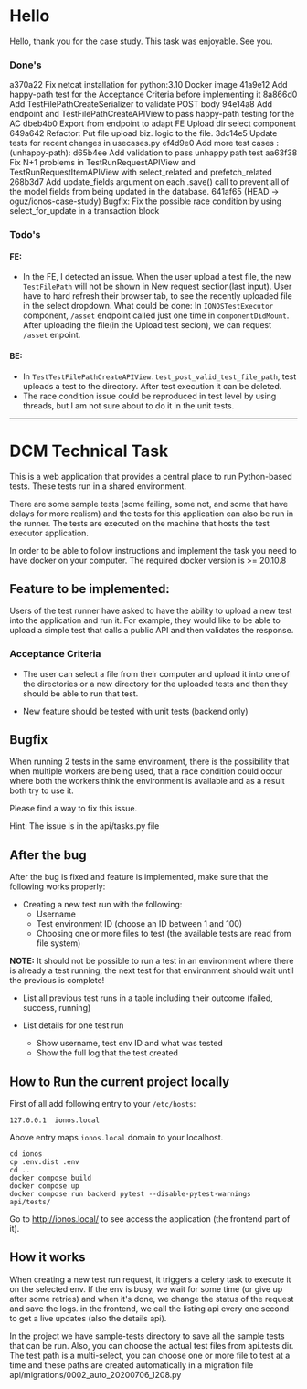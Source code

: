 # Hello

Hello, thank you for the case study. This task was enjoyable. See you.

### Done's

a370a22 Fix netcat installation for python:3.10 Docker image
41a9e12 Add happy-path test for the Acceptance Criteria before implementing it
8a866d0 Add TestFilePathCreateSerializer to validate POST body
94e14a8 Add  endpoint and TestFilePathCreateAPIView to pass happy-path testing for the AC
dbeb4b0 Export  from  endpoint to adapt FE Upload dir select component
649a642 Refactor: Put file upload biz. logic to the  file.
3dc14e5 Update tests for recent changes in usecases.py
ef4d9e0 Add more test cases :(unhappy-path):
d65b4ee Add validation to pass unhappy path test
aa63f38 Fix N+1 problems in TestRunRequestAPIView and TestRunRequestItemAPIView with select_related and prefetch_related
268b3d7 Add update_fields argument on each .save() call to prevent all of the model fields from being updated in the database.
641af65 (HEAD -> oguz/ionos-case-study) Bugfix: Fix the possible race condition by using select_for_update in a transaction block

### Todo's
#### FE: 
- In the FE, I detected an issue. When the user upload a test file, the new `TestFilePath` will not be shown in New request section(last input).
User have to hard refresh their browser tab, to see the recently uploaded file in the select dropdown.
What could be done:
In `IONOSTestExecutor` component, `/asset` endpoint called just one time in `componentDidMount`.
After uploading the file(in the Upload test secion), we can request `/asset` enpoint. 

#### BE:

- In `TestTestFilePathCreateAPIView.test_post_valid_test_file_path`, test uploads a test to the directory. After test execution it can be deleted.
- The race condition issue could be reproduced in test level by using threads, but I am not sure about to do it in the unit tests.


-------------


# DCM Technical Task

This is a web application that provides a central place to run Python-based
tests. These tests run in a shared environment.

There are some sample tests (some failing, some not, and some that have delays
for more realism) and the tests for this application can also be run in the
runner. The tests are executed on the machine that hosts the test executor
application.

In order to be able to follow instructions and implement the task you need to
have docker on your computer. The required docker version is >= 20.10.8

## Feature to be implemented:

Users of the test runner have asked to have the ability to upload a new test
into the application and run it.  For example, they would like to be able to
upload a simple test that calls a public API and then validates the response.

### Acceptance Criteria

* The user can select a file from their computer and upload it into one of the
  directories or a new directory for the uploaded tests and then they should be
  able to run that test.

* New feature should be tested with unit tests (backend only)

## Bugfix

When running 2 tests in the same environment, there is the possibility that when
multiple workers are being used, that a race condition could occur where both
the workers think the environment is available and as a result both try to use
it.

Please find a way to fix this issue.

Hint: The issue is in the api/tasks.py file

## After the bug

After the bug is fixed and feature is implemented, make sure that the following works properly:

* Creating a new test run with the following:
  * Username
  * Test environment ID (choose an ID between 1 and 100)
  * Choosing one or more files to test (the available tests are read from file system)

**NOTE:** It should not be possible to run a test in an environment where there
    is already a test running, the next test for that environment should wait until the previous is complete!

* List all previous test runs in a table including their outcome (failed, success,
running)

* List details for one test run
  * Show username, test env ID and what was tested
  * Show the full log that the test created


## How to Run the current project locally

First of all add following entry to your `/etc/hosts`:

```
127.0.0.1  ionos.local
```

Above entry maps `ionos.local` domain to your localhost.


```
cd ionos
cp .env.dist .env
cd ..
docker compose build
docker compose up
docker compose run backend pytest --disable-pytest-warnings  api/tests/
```
Go to http://ionos.local/ to see access the application (the frontend part of it).


## How it works

When creating a new test run request, it triggers a celery task to execute it on
the selected env. If the env is busy, we wait for some time (or give up after
some retries) and when it's done, we change the status of the request and save
the logs. in the frontend, we call the listing api every one second to get a
live updates (also the details api).

In the project we have sample-tests directory to save all the sample tests that
can be run. Also, you can choose the actual test files from api.tests dir. The
test path is a multi-select, you can choose one or more file to test at a time
and these paths are created automatically in a migration file
api/migrations/0002_auto_20200706_1208.py
